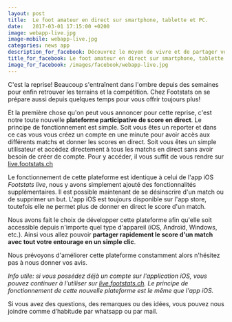 ```yaml
---
layout: post
title:  Le foot amateur en direct sur smartphone, tablette et PC.
date:   2017-03-01 17:15:00 +0200
image: webapp-live.jpg
image-mobile: webapp-live.jpg
categories: news app
description_for_facebook: Découvrez le moyen de vivre et de partager vos matchs en direct
title_for_facebook: Le foot amateur en direct sur smartphone, tablette et PC.
image_for_facebook: /images/facebook/webapp-live.jpg
---
```


C'est la reprise! Beaucoup s'entraînent dans l'ombre depuis des semaines pour enfin retrouver les terrains et la compétition. Chez Footstats on se prépare aussi depuis quelques temps pour vous offrir toujours plus!

Et la première chose qu'on peut vous annoncer pour cette reprise, c'est notre toute nouvelle __plateforme participative de score en direct__. Le principe de fonctionnement est simple. Soit vous êtes un reporter et dans ce cas vous vous créez un compte en une minute pour avoir accès aux différents matchs et donner les scores en direct. Soit vous êtes un simple utilisateur et accédez directement à tous les matchs en direct sans avoir besoin de créer de compte. Pour y accéder, il vous suffit de vous rendre sur [live.footstats.ch](http://live.footstats.ch)

Le fonctionnement de cette plateforme est identique à celui de l'app iOS _Footstats live_, nous y avons simplement ajouté des fonctionnalités supplémentaires. Il est possible maintenant de se désinscrire d'un match ou de supprimer un but. L'app iOS est toujours disponible sur l'app store, toutefois elle ne permet plus de donner en direct le score d'un match.

Nous avons fait le choix de développer cette plateforme afin qu'elle soit accessible depuis n'importe quel type d'appareil (iOS, Androïd, Windows, etc.). Ainsi vous allez pouvoir __partager rapidement le score d'un match avec tout votre entourage en un simple clic__.

Nous prévoyons d'améliorer cette plateforme constamment alors n'hésitez pas à nous donner vos avis.

_Info utile: si vous possédez déjà un compte sur l'application iOS, vous pouvez continuer à l'utiliser sur [live.footstats.ch](http://live.footstats.ch). Le principe de fonctionnement de cette nouvelle plateforme est le même que l'app iOS._

Si vous avez des questions, des remarques ou des idées, vous pouvez nous joindre comme d’habitude par whatsapp ou par mail.